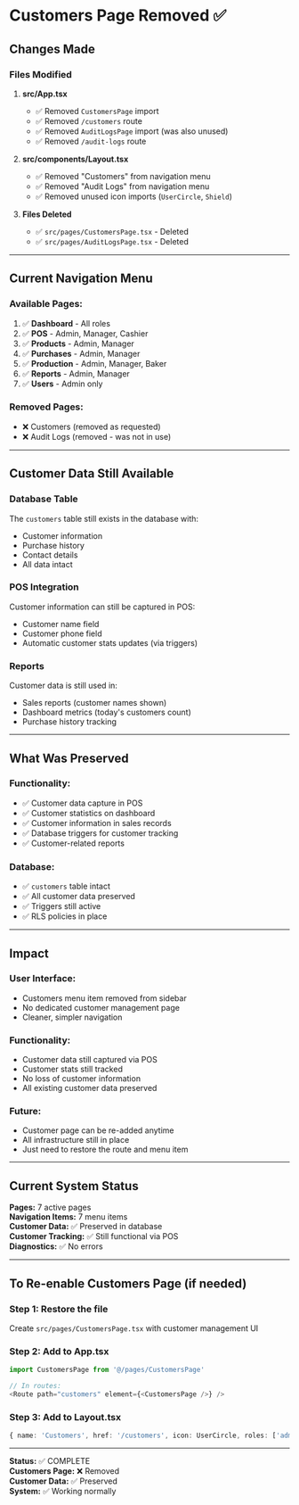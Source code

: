 # Customers Page Removed ✅

## Changes Made

### Files Modified

1. **src/App.tsx**
   - ✅ Removed `CustomersPage` import
   - ✅ Removed `/customers` route
   - ✅ Removed `AuditLogsPage` import (was also unused)
   - ✅ Removed `/audit-logs` route

2. **src/components/Layout.tsx**
   - ✅ Removed "Customers" from navigation menu
   - ✅ Removed "Audit Logs" from navigation menu
   - ✅ Removed unused icon imports (`UserCircle`, `Shield`)

3. **Files Deleted**
   - ✅ `src/pages/CustomersPage.tsx` - Deleted
   - ✅ `src/pages/AuditLogsPage.tsx` - Deleted

---

## Current Navigation Menu

### Available Pages:
1. ✅ **Dashboard** - All roles
2. ✅ **POS** - Admin, Manager, Cashier
3. ✅ **Products** - Admin, Manager
4. ✅ **Purchases** - Admin, Manager
5. ✅ **Production** - Admin, Manager, Baker
6. ✅ **Reports** - Admin, Manager
7. ✅ **Users** - Admin only

### Removed Pages:
- ❌ Customers (removed as requested)
- ❌ Audit Logs (removed - was not in use)

---

## Customer Data Still Available

### Database Table
The `customers` table still exists in the database with:
- Customer information
- Purchase history
- Contact details
- All data intact

### POS Integration
Customer information can still be captured in POS:
- Customer name field
- Customer phone field
- Automatic customer stats updates (via triggers)

### Reports
Customer data is still used in:
- Sales reports (customer names shown)
- Dashboard metrics (today's customers count)
- Purchase history tracking

---

## What Was Preserved

### Functionality:
- ✅ Customer data capture in POS
- ✅ Customer statistics on dashboard
- ✅ Customer information in sales records
- ✅ Database triggers for customer tracking
- ✅ Customer-related reports

### Database:
- ✅ `customers` table intact
- ✅ All customer data preserved
- ✅ Triggers still active
- ✅ RLS policies in place

---

## Impact

### User Interface:
- Customers menu item removed from sidebar
- No dedicated customer management page
- Cleaner, simpler navigation

### Functionality:
- Customer data still captured via POS
- Customer stats still tracked
- No loss of customer information
- All existing customer data preserved

### Future:
- Customer page can be re-added anytime
- All infrastructure still in place
- Just need to restore the route and menu item

---

## Current System Status

**Pages:** 7 active pages  
**Navigation Items:** 7 menu items  
**Customer Data:** ✅ Preserved in database  
**Customer Tracking:** ✅ Still functional via POS  
**Diagnostics:** ✅ No errors  

---

## To Re-enable Customers Page (if needed)

### Step 1: Restore the file
Create `src/pages/CustomersPage.tsx` with customer management UI

### Step 2: Add to App.tsx
```typescript
import CustomersPage from '@/pages/CustomersPage'

// In routes:
<Route path="customers" element={<CustomersPage />} />
```

### Step 3: Add to Layout.tsx
```typescript
{ name: 'Customers', href: '/customers', icon: UserCircle, roles: ['admin', 'manager', 'cashier'] },
```

---

**Status:** ✅ COMPLETE  
**Customers Page:** ❌ Removed  
**Customer Data:** ✅ Preserved  
**System:** ✅ Working normally
